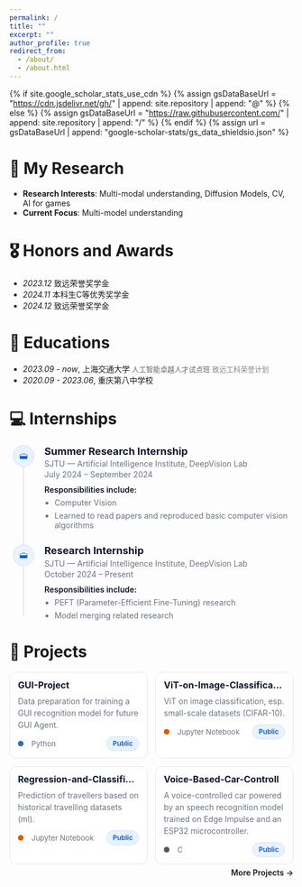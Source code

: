 ```yaml
---
permalink: /
title: ""
excerpt: ""
author_profile: true
redirect_from: 
  - /about/
  - /about.html
---
```


{% if site.google_scholar_stats_use_cdn %}
{% assign gsDataBaseUrl = "https://cdn.jsdelivr.net/gh/" | append: site.repository | append: "@" %}
{% else %}
{% assign gsDataBaseUrl = "https://raw.githubusercontent.com/" | append: site.repository | append: "/" %}
{% endif %}
{% assign url = gsDataBaseUrl | append: "google-scholar-stats/gs_data_shieldsio.json" %}

<span class='anchor' id='about-me'></span>

<!-- Lorem ipsum dolor sit amet, consectetur adipiscing elit. Vivamus ornare aliquet ipsum, ac tempus justo dapibus sit amet. Suspendisse condimentum, libero vel tempus mattis, risus risus vulputate libero, elementum fermentum mi neque vel nisl. Maecenas facilisis maximus dignissim. Curabitur mattis vulputate dui, tincidunt varius libero luctus eu. Mauris mauris nulla, scelerisque eget massa id, tincidunt congue felis. Sed convallis tempor ipsum rhoncus viverra. Pellentesque nulla orci, accumsan volutpat fringilla vitae, maximus sit amet tortor. Aliquam ultricies odio ut volutpat scelerisque. Donec nisl nisl, porttitor vitae pharetra quis, fringilla sed mi. Fusce pretium dolor ut aliquam consequat. Cras volutpat, tellus accumsan mattis molestie, nisl lacus tempus massa, nec malesuada tortor leo vel quam. Aliquam vel ex consectetur, vehicula leo nec, efficitur eros. Donec convallis non urna quis feugiat.

My research interest includes neural machine translation and computer vision. I have published more than 100 papers at the top international AI conferences with total <a href='https://scholar.google.com/citations?user=DhtAFkwAAAAJ'>google scholar citations <strong><span id='total_cit'>260000+</span></strong></a> (You can also use google scholar badge <a href='https://scholar.google.com/citations?user=DhtAFkwAAAAJ'><img src="https://img.shields.io/endpoint?url={{ url | url_encode }}&logo=Google%20Scholar&labelColor=f6f6f6&color=9cf&style=flat&label=citations"></a>). -->


<!--
# 🔥 News
- *2022.02*: &nbsp;🎉🎉 Lorem ipsum dolor sit amet, consectetur adipiscing elit. Vivamus ornare aliquet ipsum, ac tempus justo dapibus sit amet. 
- *2022.02*: &nbsp;🎉🎉 Lorem ipsum dolor sit amet, consectetur adipiscing elit. Vivamus ornare aliquet ipsum, ac tempus justo dapibus sit amet. 
-->

<!-- 
# 📝 Publications 
<div class='paper-box'><div class='paper-box-image'><div><div class="badge">CVPR 2016</div><img src='images/500x300.png' alt="sym" width="100%"></div></div>
<div class='paper-box-text' markdown="1">

[Deep Residual Learning for Image Recognition](https://openaccess.thecvf.com/content_cvpr_2016/papers/He_Deep_Residual_Learning_CVPR_2016_paper.pdf)

**Kaiming He**, Xiangyu Zhang, Shaoqing Ren, Jian Sun

[**Project**](https://scholar.google.com/citations?view_op=view_citation&hl=zh-CN&user=DhtAFkwAAAAJ&citation_for_view=DhtAFkwAAAAJ:ALROH1vI_8AC) <strong><span class='show_paper_citations' data='DhtAFkwAAAAJ:ALROH1vI_8AC'></span></strong>
- Lorem ipsum dolor sit amet, consectetur adipiscing elit. Vivamus ornare aliquet ipsum, ac tempus justo dapibus sit amet. 
</div>
</div>

- [Lorem ipsum dolor sit amet, consectetur adipiscing elit. Vivamus ornare aliquet ipsum, ac tempus justo dapibus sit amet](https://github.com), A, B, C, **CVPR 2020** --> 

# 🔬 My Research
<!-- 在这里添加您的研究方向和兴趣 -->
- **Research Interests**: Multi-modal understanding, Diffusion Models, CV, AI for games
- **Current Focus**: Multi-model understanding
<!-- - **Collaborations**: Lorem ipsum dolor sit amet, consectetur adipiscing elit. Vivamus ornare aliquet ipsum, ac tempus justo dapibus sit amet. -->

# 🎖 Honors and Awards
- *2023.12* 致远荣誉奖学金
- *2024.11* 本科生C等优秀奖学金
- *2024.12* 致远荣誉奖学金

# 📖 Educations
<style>
/* 链接：默认继承文本颜色、无下划线；悬浮/聚焦时出现下划线 */
.link-clean,
.link-clean:visited{
  color: inherit;
  text-decoration: none;
}
.link-clean:hover,
.link-clean:focus{
  text-decoration: underline;
}
</style>

- *2023.09 - now*, <a class="link-clean" href="https://www.sjtu.edu.cn/" target="_blank" rel="noopener">上海交通大学</a> <span style="font-size: 0.9em; color: #666;">人工智能卓越人才试点班</span> <span style="font-size: 0.9em; color: #888;">致远工科荣誉计划</span>
- *2020.09 - 2023.06*, <a class="link-clean" href="https://cqbz.cn/" target="_blank" rel="noopener">重庆第八中学校</a>

  
<!--
# 💬 Invited Talks
 - *2021.06*, Lorem ipsum dolor sit amet, consectetur adipiscing elit. Vivamus ornare aliquet ipsum, ac tempus justo dapibus sit amet. 
- *2021.03*, Lorem ipsum dolor sit amet, consectetur adipiscing elit. Vivamus ornare aliquet ipsum, ac tempus justo dapibus sit amet.  \| [\[video\]](https://github.com/) -->

# 💻 Internships
<!-- ===== Internships (timeline) ===== -->
<style>
/* ------- Internships timeline ------- */
.internships{ margin: 6px 0 24px; }
.timeline{ position:relative; margin-left:6px; }
.timeline::before{
  content:""; position:absolute; left:18px; top:6px; bottom:6px; width:2px;
  background:var(--tl-line,#e5e7eb);
}
.tl-item{ position:relative; padding-left:56px; margin:0 0 26px; }
.tl-icon{
  position:absolute; left:0; top:0;
  width:36px; height:36px; border-radius:50%;
  display:flex; align-items:center; justify-content:center;
  background:var(--tl-icon-bg,#e9f2ff);
  border:1px solid var(--tl-icon-bd,#cfe0ff);
  color:var(--tl-icon-tx,#0b5bd3);
}
.tl-icon svg{ width:18px; height:18px; }
.tl-title{ margin:0; font-size:18px; font-weight:700; color:var(--tl-title,#111827); line-height:1.25; }
.tl-subtitle{ margin:2px 0 0; color:var(--tl-muted,#6b7280); }
.tl-date{ margin-top:2px; font-size:14px; color:var(--tl-muted,#6b7280); }
.tl-body{ margin-top:10px; }
.tl-body .label{ font-weight:600; color:var(--tl-title,#111827); }
.tl-body ul{ margin:6px 0 0; padding-left:18px; color:var(--tl-muted,#6b7280); }
.tl-body li{ margin-bottom:6px; }

/* Dark mode */
@media (prefers-color-scheme: dark){
  .timeline::before{ background:var(--tl-line,#30363d); }
  .tl-title{ color:var(--tl-title,#c9d1d9); }
  .tl-subtitle,.tl-date,.tl-body ul{ color:var(--tl-muted,#8b949e); }
  .tl-icon{ background:rgba(56,139,253,.18); border-color:rgba(56,139,253,.3); color:#58a6ff; }
}

/* Small screens */
@media (max-width:560px){
  .tl-item{ padding-left:52px; }
  .tl-title{ font-size:16px; }
}
</style>

<div class="internships">
  <div class="timeline">
    <!-- Summer Research Internship -->
    <div class="tl-item">
      <span class="tl-icon" aria-hidden="true">
        <!-- briefcase icon -->
        <svg viewBox="0 0 24 24" fill="currentColor" role="img">
          <path d="M10 6h4a2 2 0 0 1 2 2h3a2 2 0 0 1 2 2v7a2 2 0 0 1-2 2H5a2 2 0 0 1-2-2V10a2 2 0 0 1 2-2h3a2 2 0 0 1 2-2zm0 2H8a1 1 0 0 0-1 1H5a1 1 0 0 0-1 1v2h16v-2a1 1 0 0 0-1-1h-2a1 1 0 0 0-1-1h-2a1 1 0 0 0-1-1h-2a1 1 0 0 0-1 1z"/>
        </svg>
      </span>
      <h3 class="tl-title">Summer Research Internship</h3>
      <div class="tl-subtitle">SJTU — Artificial Intelligence Institute, DeepVision Lab</div>
      <div class="tl-date">July 2024 – September 2024</div>
      <div class="tl-body">
        <div class="label">Responsibilities include:</div>
        <ul>
          <li>Computer Vision</li>
          <li>Learned to read papers and reproduced basic computer vision algorithms</li>
        </ul>
      </div>
    </div>
    <!-- Research Internship -->
    <div class="tl-item">
      <span class="tl-icon" aria-hidden="true">
        <svg viewBox="0 0 24 24" fill="currentColor" role="img">
          <path d="M10 6h4a2 2 0 0 1 2 2h3a2 2 0 0 1 2 2v7a2 2 0 0 1-2 2H5a2 2 0 0 1-2-2V10a2 2 0 0 1 2-2h3a2 2 0 0 1 2-2zm0 2H8a1 1 0 0 0-1 1H5a1 1 0 0 0-1 1v2h16v-2a1 1 0 0 0-1-1h-2a1 1 0 0 0-1-1h-2a1 1 0 0 0-1-1h-2a1 1 0 0 0-1 1z"/>
        </svg>
      </span>
      <h3 class="tl-title">Research Internship</h3>
      <div class="tl-subtitle">SJTU — Artificial Intelligence Institute, DeepVision Lab</div>
      <div class="tl-date">October 2024 – Present</div>
      <div class="tl-body">
        <div class="label">Responsibilities include:</div>
        <ul>
          <li>PEFT (Parameter-Efficient Fine-Tuning) research</li>
          <li>Model merging related research</li>
        </ul>
      </div>
    </div>

  </div>
</div>

# 📂 Projects

<style>
/* ===== Refined pinned cards (no overflow, compact) ===== */
.projects-grid{
  display: grid;
  grid-template-columns: repeat(2, minmax(0, 1fr));
  gap: 14px;
  margin: 12px 0 6px;
}
@media (max-width: 820px){ .projects-grid{ grid-template-columns: 1fr; gap: 12px; } }

:root{
  --pj-card-bg:#fff; --pj-card-bd:#e5e7eb; --pj-card-tx:#111827; --pj-muted:#6b7280;
  --pj-hover-bd:#d1d5db; --pj-shadow:0 6px 20px rgba(17,24,39,.06);
  --pj-badge-bg:#e9f2ff; --pj-badge-tx:#0b5bd3; --pj-badge-bd:#cfe0ff;
  --pj-badge-bg-private:#ffeceb; --pj-badge-tx-private:#cf222e; --pj-badge-bd-private:#ffd3d0;
}
@media (prefers-color-scheme: dark){
  :root{
    --pj-card-bg:#0d1117; --pj-card-bd:#30363d; --pj-card-tx:#c9d1d9; --pj-muted:#8b949e;
    --pj-hover-bd:#3d444d; --pj-shadow:none;
    --pj-badge-bg:rgba(56,139,253,.18); --pj-badge-tx:#58a6ff; --pj-badge-bd:rgba(56,139,253,.3);
    --pj-badge-bg-private:rgba(255,129,130,.18); --pj-badge-tx-private:#ffa3a5; --pj-badge-bd-private:rgba(255,129,130,.3);
  }
}

.project-card{
  border:1px solid var(--pj-card-bd); background:var(--pj-card-bg); color:var(--pj-card-tx);
  border-radius:12px; padding:12px 14px; transition:border-color .18s, transform .12s, box-shadow .2s;
  display:flex; flex-direction:column; gap:8px;
}
.project-card:hover{ border-color:var(--pj-hover-bd); transform:translateY(-2px); box-shadow:var(--pj-shadow); }

.project-title{ font-size:16px; font-weight:700; line-height:1.25; margin:0; white-space:nowrap; overflow:hidden; text-overflow:ellipsis; }
.project-title a{ color:inherit; text-decoration:none; }
.project-title a:hover{ text-decoration:underline; }

.project-desc{ color:var(--pj-muted); font-size:14px; line-height:1.5; margin:0; }

.project-meta{
  display:flex; align-items:center; gap:14px; font-size:13px; color:var(--pj-muted); margin-top:2px;
}
.meta-left{ display:inline-flex; align-items:center; gap:8px; }
.lang-dot{ width:10px; height:10px; border-radius:50%; display:inline-block; margin-right:6px; vertical-align:-1px; }

.meta-right{ margin-left:auto; }
.pj-badge{
  display:inline-block;
  font-size:12px; line-height:1; padding:6px 10px; border-radius:999px;
  background:var(--pj-badge-bg); color:var(--pj-badge-tx); border:1px solid var(--pj-badge-bd);
  font-weight:600; white-space:nowrap; vertical-align:middle;
}
.pj-badge.pj-private{ background:var(--pj-badge-bg-private); color:var(--pj-badge-tx-private); border-color:var(--pj-badge-bd-private); }

.more-projects{ margin-top:6px; text-align:right; }
.more-projects a{ font-weight:600; text-decoration:none; }
.more-projects a:hover{ text-decoration:underline; }
</style>

<div class="projects-grid">

  <!-- 1 -->
  <div class="project-card">
    <h3 class="project-title"><a href="https://github.com/JunjieYu28/GUI-Project" target="_blank" rel="noopener">GUI-Project</a></h3>
    <p class="project-desc">Data preparation for training a GUI recognition model for future GUI Agent.</p>
    <div class="project-meta">
      <span class="meta-left"><span class="lang-dot" style="background:#3572A5"></span>Python</span>
      <span class="meta-right"><span class="pj-badge">Public</span></span>
    </div>
  </div>

  <!-- 2 -->
  <div class="project-card">
    <h3 class="project-title"><a href="https://github.com/JunjieYu28/ViT-on-Image-Classification" target="_blank" rel="noopener">ViT-on-Image-Classification</a></h3>
    <p class="project-desc">ViT on image classification, esp. small-scale datasets (CIFAR-10).</p>
    <div class="project-meta">
      <span class="meta-left"><span class="lang-dot" style="background:#DA5B0B"></span>Jupyter Notebook</span>
      <span class="meta-right"><span class="pj-badge">Public</span></span>
    </div>
  </div>

  <!-- 3 -->
  <div class="project-card">
    <h3 class="project-title"><a href="https://github.com/JunjieYu28/Regression-and-Classification-Prediction-of-Travellers" target="_blank" rel="noopener">Regression-and-Classification-Prediction-of-Travellers</a></h3>
    <p class="project-desc">Prediction of travellers based on historical travelling datasets (ml).</p>
    <div class="project-meta">
      <span class="meta-left"><span class="lang-dot" style="background:#DA5B0B"></span>Jupyter Notebook</span>
      <span class="meta-right"><span class="pj-badge">Public</span></span>
    </div>
  </div>

  <!-- 4 -->
  <div class="project-card">
    <h3 class="project-title"><a href="https://github.com/JunjieYu28/Voice-Based-Car-Controll" target="_blank" rel="noopener">Voice-Based-Car-Controll</a></h3>
    <p class="project-desc">A voice-controlled car powered by an speech recognition model trained on Edge Impulse and an ESP32 microcontroller.</p>
    <div class="project-meta">
      <span class="meta-left"><span class="lang-dot" style="background:#555"></span>C</span>
      <span class="meta-right"><span class="pj-badge">Public</span></span>
    </div>
  </div>

</div>

<div class="more-projects">
  <a href="https://github.com/JunjieYu28?tab=repositories" target="_blank" rel="noopener">More Projects →</a>
</div>
